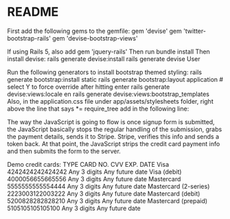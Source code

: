 # README

First add the following gems to the gemfile:
gem 'devise'
gem 'twitter-bootstrap-rails'
gem 'devise-bootstrap-views'

If using Rails 5, also add gem 'jquery-rails'
Then run bundle install
Then install devise:
rails generate devise:install
rails generate devise User

Run the following generators to install bootstrap themed styling:
rails generate bootstrap:install static
rails generate bootstrap:layout application # select Y to force override after hitting enter
rails generate devise:views:locale en
rails generate devise:views:bootstrap_templates
Also, in the application.css file under app/assets/stylesheets folder, right above the line that says *= require_tree add in the following line:

The way the JavaScript is going to flow is once signup form is submitted, the
JavaScript basically stops the regular handling of the submission, grabs the payment details, sends
it to Stripe. Stripe, verifies this info and sends a token back.
At that point, the JavaScript strips the credit card payment info and then submits the form to the server.

Demo credit cards:
TYPE                    CARD NO.            CVV             EXP. DATE
Visa	                4242424242424242	Any 3 digits	Any future date
Visa (debit)	        4000056655665556	Any 3 digits	Any future date
Mastercard	            5555555555554444	Any 3 digits	Any future date
Mastercard (2-series)	2223003122003222	Any 3 digits	Any future date
Mastercard (debit)	    5200828282828210	Any 3 digits	Any future date
Mastercard (prepaid)	5105105105105100	Any 3 digits	Any future date
